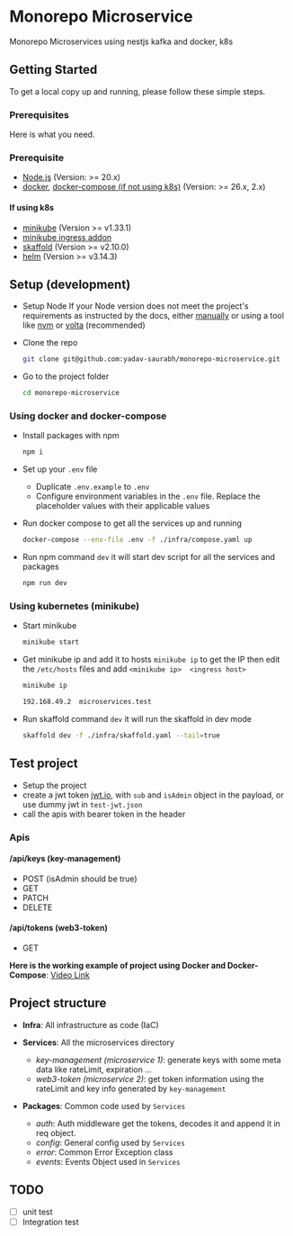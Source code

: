 # Monorepo Microservice

Monorepo Microservices using nestjs kafka and docker, k8s

## Getting Started

To get a local copy up and running, please follow these simple steps.

### Prerequisites

Here is what you need.

### Prerequisite

- [Node.js](https://nodejs.org/en)  (Version: >= 20.x)
- [docker](https://docs.docker.com/engine/install/), [docker-compose (if not using k8s)](https://docs.docker.com/compose/install/) (Version: >= 26.x, 2.x)

#### If using k8s

- [minikube](https://minikube.sigs.k8s.io/docs/start/) (Version >= v1.33.1)
- [minikube ingress addon](https://minikube.sigs.k8s.io/docs/handbook/addons/ingress-dns/)
- [skaffold](https://skaffold.dev/docs/install/#standalone-binary) (Version >= v2.10.0)
- [helm](https://helm.sh/) (Version >= v3.14.3)

## Setup (development)

- Setup Node If your Node version does not meet the project's requirements as instructed by the docs, either [manually](https://nodejs.org/dist/latest-v20.x/) or using a tool like [nvm](https://github.com/nvm-sh/nvm) or [volta](https://volta.sh/) (recommended)

- Clone the repo

    ```bash
    git clone git@github.com:yadav-saurabh/monorepo-microservice.git
    ```

- Go to the project folder

    ```bash
    cd monorepo-microservice
    ```

### Using docker and docker-compose

- Install packages with npm

    ```bash
    npm i
    ```

- Set up your `.env` file

  - Duplicate `.env.example` to `.env`
  - Configure environment variables in the `.env` file. Replace the placeholder values with their applicable values

- Run docker compose to get all the services up and running

    ```bash
    docker-compose --env-file .env -f ./infra/compose.yaml up
    ```

- Run npm command `dev` it will start dev script for all the services and packages

    ```bash
    npm run dev
    ```

### Using kubernetes (minikube)

- Start minikube

    ```bash
    minikube start
    ```
  
- Get minikube ip and add it to hosts `minikube ip` to get the IP then edit the `/etc/hosts` files and add `<minikube ip>  <ingress host>`

    ```bash
    minikube ip
    ```

    ```txt
    192.168.49.2  microservices.test
    ```

- Run skaffold command `dev` it will run the skaffold in dev mode

    ```bash
    skaffold dev -f ./infra/skaffold.yaml --tail=true
    ```

## Test project

- Setup the project
- create a jwt token [jwt.io](https://jwt.io/), with `sub` and `isAdmin` object in the payload, or use dummy jwt in `test-jwt.json`
- call the apis with bearer token in the header

### Apis

#### /api/keys (key-management)

- POST (isAdmin should be true)
- GET
- PATCH
- DELETE

#### /api/tokens (web3-token)

- GET

**Here is the working example of project using Docker and Docker-Compose**: [Video Link](https://drive.google.com/file/d/1CjMzWYZ_-zSM_2eiGbGx4_EBfhrJhLZL/view?usp=sharing)  

## Project structure

- **Infra**: All infrastructure as code (IaC)

- **Services**: All the microservices directory

  - *key-management (microservice 1)*: generate keys with some meta data like rateLimit, expiration ...
  - *web3-token (microservice 2)*: get token information using the rateLimit and key info generated by `key-management`

- **Packages**: Common code used by `Services`

  - *auth*: Auth middleware get the tokens, decodes it and append it in req object.
  - *config*: General config used by `Services`
  - *error*: Common Error Exception class
  - *events*: Events Object used in `Services`

## TODO

- [ ] unit test
- [ ] Integration test
